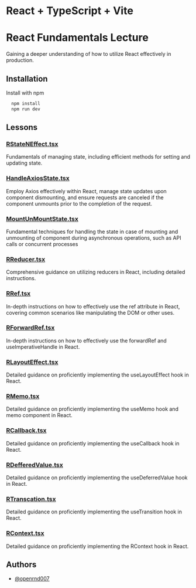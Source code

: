 # React + TypeScript + Vite


# React Fundamentals Lecture
Gaining a deeper understanding of how to utilize React effectively in production.

## Installation

Install with npm

```bash
  npm install
  npm run dev
```

## Lessons

### [RStateNEffect.tsx](https://github.com/OpenRnD007/react-fundamentals/tree/main/src/components/RStateNEffect.tsx)
Fundamentals of managing state, including efficient methods for setting and updating state.

### [HandleAxiosState.tsx](https://github.com/OpenRnD007/react-fundamentals/tree/main/src/components/HandleAxiosState.tsx)
Employ Axios effectively within React, manage state updates upon component dismounting, and ensure requests are canceled if the component unmounts prior to the completion of the request.

### [MountUnMountState.tsx](https://github.com/OpenRnD007/react-fundamentals/tree/main/src/components/MountUnMountState.tsx)
Fundamental techniques for handling the state in case of mounting and unmounting of component during asynchronous operations, such as API calls or concurrent processes

### [RReducer.tsx](https://github.com/OpenRnD007/react-fundamentals/tree/main/src/components/RReducer.tsx)
Comprehensive guidance on utilizing reducers in React, including detailed instructions.

### [RRef.tsx](https://github.com/OpenRnD007/react-fundamentals/tree/main/src/components/RRef.tsx)
In-depth instructions on how to effectively use the ref attribute in React, covering common scenarios like manipulating the DOM or other uses.

### [RForwardRef.tsx](https://github.com/OpenRnD007/react-fundamentals/tree/main/src/components/RForwardRef.tsx)
In-depth instructions on how to effectively use the forwardRef and useImperativeHandle in React.

### [RLayoutEffect.tsx](https://github.com/OpenRnD007/react-fundamentals/tree/main/src/components/RLayoutEffect.tsx)
Detailed guidance on proficiently implementing the useLayoutEffect hook in React.

### [RMemo.tsx](https://github.com/OpenRnD007/react-fundamentals/tree/main/src/components/RMemo.tsx)
Detailed guidance on proficiently implementing the useMemo hook and memo component in React.

### [RCallback.tsx](https://github.com/OpenRnD007/react-fundamentals/tree/main/src/components/RCallback.tsx)
Detailed guidance on proficiently implementing the useCallback hook in React.

### [RDefferedValue.tsx](https://github.com/OpenRnD007/react-fundamentals/tree/main/src/components/RDefferedValue.tsx)
Detailed guidance on proficiently implementing the useDeferredValue hook in React.

### [RTranscation.tsx](https://github.com/OpenRnD007/react-fundamentals/tree/main/src/components/RTranscation.tsx)
Detailed guidance on proficiently implementing the useTransition hook in React.

### [RContext.tsx](https://github.com/OpenRnD007/react-fundamentals/tree/main/src/components/RContext.tsx)
Detailed guidance on proficiently implementing the RContext hook in React.


## Authors
- [@openrnd007](https://www.github.com/openrnd007)

